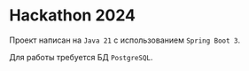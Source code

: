# Hackathon 2024

Проект написан на `Java 21` с использованием `Spring Boot 3`.

Для работы требуется БД `PostgreSQL`.
